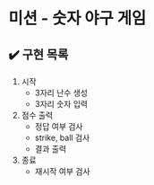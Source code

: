 # 미션 - 숫자 야구 게임


## ✔️ 구현 목록

1. 시작
   - 3자리 난수 생성
   - 3자리 숫자 입력
2. 점수 출력
   - 정답 여부 검사
   - strike, ball 검사
   - 결과 출력
3. 종료
   - 재시작 여부 검사